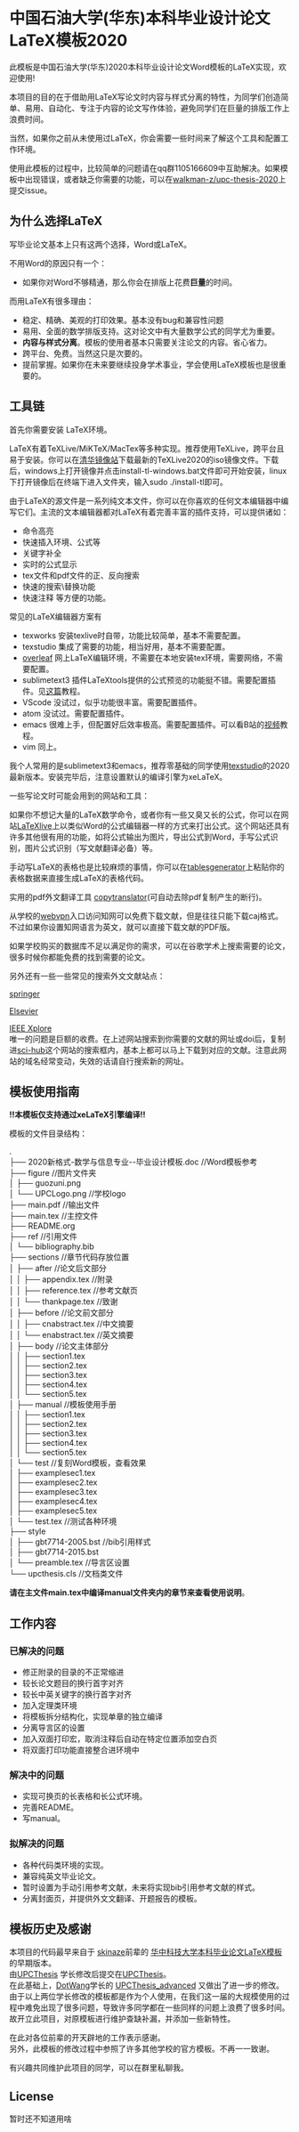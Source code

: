 # 中国石油大学(华东)本科毕业设计论文LaTeX模板2020 

此模板是中国石油大学(华东)2020本科毕业设计论文Word模板的LaTeX实现，欢迎使用!  

本项目的目的在于借助用LaTeX写论文时内容与样式分离的特性，为同学们创造简单、易用、自动化、专注于内容的论文写作体验，避免同学们在巨量的排版工作上浪费时间。  

当然，如果你之前从未使用过LaTeX，你会需要一些时间来了解这个工具和配置工作环境。  



使用此模板的过程中，比较简单的问题请在qq群1105166609中互助解决。如果模板中出现错误，或者缺乏你需要的功能，可以在[walkman-z/upc-thesis-2020](https://github.com/walkman-z/upc-thesis-2020/issues)上提交issue。

## 为什么选择LaTeX

写毕业论文基本上只有这两个选择，Word或LaTeX。

不用Word的原因只有一个：

+ 如果你对Word不够精通，那么你会在排版上花费**巨量**的时间。  

而用LaTeX有很多理由：

+ 稳定、精确、美观的打印效果。基本没有bug和兼容性问题
+ 易用、全面的数学排版支持。这对论文中有大量数学公式的同学尤为重要。
+ **内容与样式分离**。模板的使用者基本只需要关注论文的内容。省心省力。
+ 跨平台、免费。当然这只是次要的。
+ 提前掌握。如果你在未来要继续投身学术事业，学会使用LaTeX模板也是很重要的。

## 工具链

首先你需要安装 LaTeX环境。

LaTeX有着TeXLive/MiKTeX/MacTex等多种实现。推荐使用TeXLive，跨平台且易于安装。你可以在[清华镜像站](https://mirrors.tuna.tsinghua.edu.cn/CTAN/systems/texlive/Images/)下载最新的TeXLive2020的iso镜像文件。下载后，windows上打开镜像并点击install-tl-windows.bat文件即可开始安装，linux下打开镜像后在终端下进入文件夹，输入sudo ./install-tl即可。



由于LaTeX的源文件是一系列纯文本文件，你可以在你喜欢的任何文本编辑器中编写它们。主流的文本编辑器都对LaTeX有着完善丰富的插件支持，可以提供诸如：
+ 命令高亮
+ 快速插入环境、公式等
+ 关键字补全
+ 实时的公式显示
+ tex文件和pdf文件的正、反向搜索
+ 快速的搜索\替换功能
+ 快速注释
等方便的功能。

常见的LaTeX编辑器方案有

+ texworks 安装texlive时自带，功能比较简单，基本不需要配置。
+ texstudio 集成了需要的功能，相当好用，基本不需要配置。
+ [overleaf](https://www.overleaf.com/) 网上LaTeX编辑环境，不需要在本地安装tex环境，需要网络，不需要配置。
+ sublimetext3 插件LaTeXtools提供的公式预览的功能挺不错。需要配置插件。见[这篇](https://www.LaTeXstudio.net/archives/51449.html)教程。
+ VScode 没试过，似乎功能很丰富。需要配置插件。
+ atom 没试过。需要配置插件。
+ emacs 很难上手，但配置好后效率极高。需要配置插件。可以看B站的[视频](https://www.bilibili.com/video/BV17W411k7w2)教程。
+ vim 同上。

我个人常用的是sublimetext3和emacs，推荐零基础的同学使用[texstudio](http://texstudio.sourceforge.net/)的2020最新版本。安装完毕后，注意设置默认的编译引擎为xeLaTeX。



一些写论文时可能会用到的网站和工具：

如果你不想记大量的LaTeX数学命令，或者你有一些又臭又长的公式，你可以在网站[LaTeXlive](https://www.LaTeXlive.com/)上以类似Word的公式编辑器一样的方式来打出公式。这个网站还具有许多其他很有用的功能，如将公式输出为图片，导出公式到Word，手写公式识别，图片公式识别（写文献翻译必备）等。

手动写LaTeX的表格也是比较麻烦的事情，你可以在[tablesgenerator](https://www.tablesgenerator.com/)上粘贴你的表格数据来直接生成LaTeX的表格代码。

实用的pdf外文翻译工具 [copytranslator](https://copytranslator.github.io/)(可自动去除pdf复制产生的断行)。

从学校的[webvpn](https://wvpn.upc.edu.cn/)入口访问知网可以免费下载文献，但是往往只能下载caj格式。不过如果你设置知网语言为英文，就可以直接下载文献的PDF版。  

如果学校购买的数据库不足以满足你的需求，可以在谷歌学术上搜索需要的论文，很多时候你都能免费的找到需要的论文。  

另外还有一些一些常见的搜索外文文献站点：

[springer](https://www.springer.com/cn)  

[Elsevier](https://www.sciencedirect.com/)  

[IEEE Xplore](https://ieeexplore.ieee.org/Xplore/home.jsp)  
唯一的问题是巨额的收费。在上述网站搜索到你需要的文献的网址或doi后，复制进[sci-hub](https://sci-hub.tw/)这个网站的搜索框内，基本上都可以马上下载到对应的文献。注意此网站的域名经常变动，失效的话请自行搜索新的网址。

## 模板使用指南
**!!本模板仅支持通过xeLaTeX引擎编译!!**


模板的文件目录结构：

.  
├── 2020新格式-数学与信息专业--毕业设计模板.doc //Word模板参考  
├── figure  //图片文件夹  
│   ├── guozuni.png  
│   └── UPCLogo.png  //学校logo  
├── main.pdf //输出文件  
├── main.tex  //主控文件  
├── README.org  
├── ref   //引用文件  
│   └── bibliography.bib  
├── sections  //章节代码存放位置  
│   ├── after  //论文后文部分  
│   │   ├── appendix.tex  //附录   
│   │   ├── reference.tex  //参考文献页  
│   │   └── thankpage.tex  //致谢  
│   ├── before  //论文前文部分  
│   │   ├── cnabstract.tex  //中文摘要  
│   │   └── enabstract.tex  //英文摘要  
│   ├── body  //论文主体部分  
│   │   ├── section1.tex  
│   │   ├── section2.tex  
│   │   ├── section3.tex  
│   │   ├── section4.tex  
│   │   └── section5.tex  
│   ├── manual  //模板使用手册  
│   │   ├── section1.tex  
│   │   ├── section2.tex  
│   │   ├── section3.tex  
│   │   ├── section4.tex  
│   │   └── section5.tex  
│   └── test  //复刻Word模板，查看效果  
│       ├── examplesec1.tex  
│       ├── examplesec2.tex  
│       ├── examplesec3.tex  
│       ├── examplesec4.tex  
│       ├── examplesec5.tex  
│       └── test.tex  //测试各种环境  
├── style  
│   ├── gbt7714-2005.bst  //bib引用样式  
│   ├── gbt7714-2015.bst  
│   └── preamble.tex  //导言区设置  
└── upcthesis.cls  //文档类文件   

**请在主文件main.tex中编译manual文件夹内的章节来查看使用说明**。

## 工作内容

### 已解决的问题

+ 修正附录的目录的不正常缩进
+ 较长论文题目的换行首字对齐
+ 较长中英关键字的换行首字对齐
+ 加入定理类环境
+ 将模板拆分结构化，实现单章的独立编译
+ 分离导言区的设置
+ 加入双面打印宏，取消注释后自动在特定位置添加空白页
+ 将双面打印功能直接整合进环境中

### 解决中的问题

+ 实现可换页的长表格和长公式环境。
+ 完善README。
+ 写manual。

### 拟解决的问题

+ 各种代码类环境的实现。
+ 兼容纯英文毕业论文。
+ 暂时设置为手动引用参考文献，未来将实现bib引用参考文献的样式。
+ 分离封面页，并提供外文文翻译、开题报告的模板。

## 模板历史及感谢  

本项目的代码最早来自于 [skinaze](https://github.com/skinaze)前辈的 [华中科技大学本科毕业论文LaTeX模板](https://github.com/skinaze/HUSTPaperTemp)的早期版本。  
由[UPCThesis](https://github.com/UPCLaTeX) 学长修改后提交在[UPCThesis](https://github.com/UPCLaTeX/UPCThesis)。  
在此基础上，[DotWang](https://github.com/DotWang)学长的 [UPCThesis_advanced](https://github.com/DotWang/UPCThesis_advanced/commits/master) 又做出了进一步的修改。    
由于以上两位学长修改的模板都是作为个人使用，在我们这一届的大规模使用的过程中难免出现了很多问题，导致许多同学都在一些同样的问题上浪费了很多时间。故开立此项目，对原模板进行维护查缺补漏，并添加一些新特性。  

在此对各位前辈的开天辟地的工作表示感谢。  
另外，此模板的修改过程中参照了许多其他学校的官方模板。不再一一致谢。  

有兴趣共同维护此项目的同学，可以在群里私聊我。  
## License  
暂时还不知道用啥
